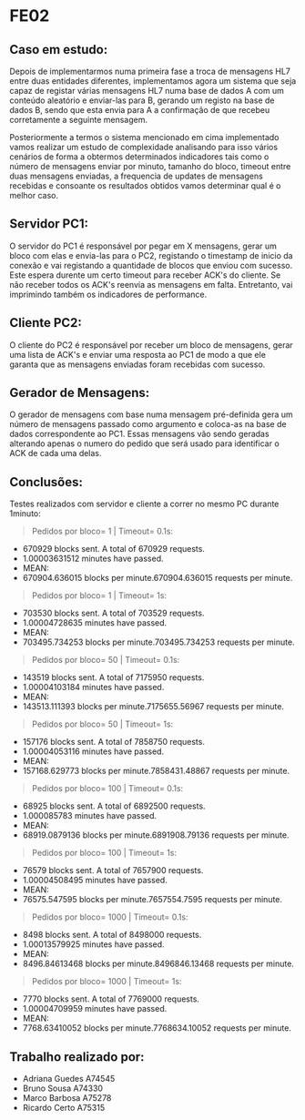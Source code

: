 # FE02

## Caso em estudo:
Depois de implementarmos numa primeira fase a troca de mensagens HL7 entre duas entidades diferentes, implementamos agora um sistema que seja capaz de registar várias mensagens HL7 numa base de dados A com um conteúdo aleatório e enviar-las para B, gerando um registo na base de dados B, sendo que esta envia para A a confirmação de que recebeu corretamente a seguinte mensagem. 


Posteriormente a termos o sistema mencionado em cima implementado vamos realizar um estudo de complexidade analisando para isso vários cenários de forma a obtermos determinados indicadores tais como o número de mensagens enviar por minuto, tamanho do bloco, timeout entre duas mensagens enviadas, a frequencia de updates de mensagens recebidas e consoante os resultados obtidos vamos determinar qual é o melhor caso. 


## Servidor PC1:
O servidor do PC1 é responsável por pegar em X mensagens, gerar um bloco com elas e envia-las para o PC2, registando o timestamp de inicio da conexão e vai registando a quantidade de blocos que enviou com sucesso. Este espera durente um certo timeout para receber ACK's do cliente. Se não receber todos os ACK's reenvia as mensagens em falta. Entretanto, vai imprimindo também os indicadores de performance. 


## Cliente PC2:
O cliente do PC2 é responsável por receber um bloco de mensagens, gerar uma lista de ACK's e enviar uma resposta ao PC1 de modo a que ele garanta que as mensagens enviadas foram recebidas com sucesso.

## Gerador de Mensagens:
O gerador de mensagens com base numa mensagem pré-definida gera um número de mensagens passado como argumento e coloca-as na base de dados correspondente ao PC1.
Essas mensagens vão sendo geradas alterando apenas o numero do pedido que será usado para identificar o ACK de cada uma delas.


## Conclusões:
Testes realizados com servidor e cliente a correr no mesmo PC durante 1minuto: 
>Pedidos por bloco= 1 | Timeout= 0.1s:
- 670929 blocks sent. A total of 670929 requests.
- 1.00003631512 minutes have passed.
- MEAN:
- 670904.636015 blocks per minute.670904.636015 requests per minute.
> Pedidos por bloco= 1 | Timeout= 1s:
- 703530 blocks sent. A total of 703529 requests.
- 1.00004728635 minutes have passed.
- MEAN:
- 703495.734253 blocks per minute.703495.734253 requests per minute.
> Pedidos por bloco= 50 | Timeout= 0.1s:
- 143519 blocks sent. A total of 7175950 requests.
- 1.00004103184 minutes have passed.
- MEAN:
- 143513.111393 blocks per minute.7175655.56967 requests per minute.
> Pedidos por bloco= 50 | Timeout= 1s:
- 157176 blocks sent. A total of 7858750 requests.
- 1.00004053116 minutes have passed.
- MEAN:
- 157168.629773 blocks per minute.7858431.48867 requests per minute.
> Pedidos por bloco= 100 | Timeout= 0.1s:
- 68925 blocks sent. A total of 6892500 requests.
- 1.000085783 minutes have passed.
- MEAN:
- 68919.0879136 blocks per minute.6891908.79136 requests per minute.
> Pedidos por bloco= 100 | Timeout= 1s:
- 76579 blocks sent. A total of 7657900 requests.
- 1.00004508495 minutes have passed.
- MEAN:
- 76575.547595 blocks per minute.7657554.7595 requests per minute.
> Pedidos por bloco= 1000 | Timeout= 0.1s:
- 8498 blocks sent. A total of 8498000 requests.
- 1.00013579925 minutes have passed.
- MEAN:
- 8496.84613468 blocks per minute.8496846.13468 requests per minute.
> Pedidos por bloco= 1000 | Timeout= 1s:
- 7770 blocks sent. A total of 7769000 requests.
- 1.00004709959 minutes have passed.
- MEAN:
- 7768.63410052 blocks per minute.7768634.10052 requests per minute.

## Trabalho realizado por: 
* Adriana Guedes A74545
* Bruno Sousa A74330
* Marco Barbosa A75278
* Ricardo Certo A75315

